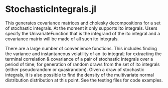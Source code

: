 # StochasticIntegrals.jl

This generates covariance matrices and cholesky decompositions for a set of stochastic integrals.
At the moment it only supports Ito integrals. Users specify the UnivariateFunction that is the integrand of the ito integral and a covariance matrix will be made of all such ito integrals.

There are a large number of convenience functions. This includes finding the variance and instantaneous volatility of an ito integral; for extracting the terminal correlation & covariance of a pair of stochastic integrals over a period of time; for generation of random draws from the set of ito integrals (either pseudorandom or quasirandom). Given a draw of stochastic integrals, it is also possible to find the density of the multivariate normal distribution distribution at this point. See the testing files for code examples.